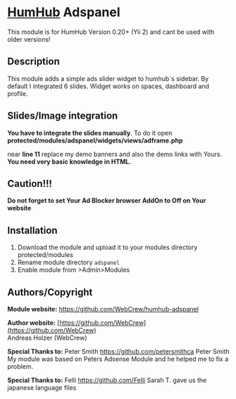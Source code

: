 # [HumHub](https://github.com/humhub/humhub) Adspanel

This module is for HumHub Version 0.20+ (Yii 2) and cant be used with older versions!

## Description

This module adds a simple ads slider widget to humhub`s sidebar.  By default I integrated 6 slides.
Widget works on spaces, dashboard and profile.


## Slides/Image integration
**You have to integrate the slides manually**. 
To do it open **protected/modules/adspanel/widgets/views/adframe.php** 

near **line 11** replace my demo banners and also the demo links with Yours.
**You need very basic knowledge in HTML.**

## Caution!!!
**Do not forget to set Your Ad Blocker browser AddOn to Off on Your website**


## Installation
1. Download the module and upload it to your modules directory protected/modules
2. Rename module directory ```adspanel```
3. Enable module from >Admin>Modules


## Authors/Copyright

__Module website:__ <https://github.com/WebCrew/humhub-adspanel>  

__Author website:__ [https://github.com/WebCrew](https://github.com/WebCrew)    
                    Andreas Holzer (WebCrew)


__Special Thanks to:__ Peter Smith https://github.com/petersmithca
                       Peter Smith My module was based on Peters Adsense Module and he helped me to fix a problem.
                       
                       
__Special Thanks to:__ Felli https://github.com/Felli
                       Sarah T. gave us the japanese language files
                       
